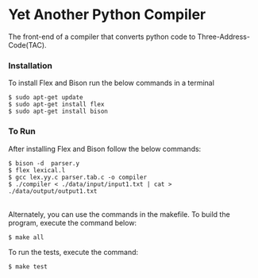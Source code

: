 # Yet Another Python Compiler
The front-end of a compiler that converts python code to Three-Address-Code(TAC).

### Installation
To install Flex and Bison run the below commands in a terminal
``` 
$ sudo apt-get update
$ sudo apt-get install flex
$ sudo apt-get install bison
```

### To Run 
After installing Flex and Bison follow the below commands:
``` 
$ bison -d  parser.y
$ flex lexical.l
$ gcc lex.yy.c parser.tab.c -o compiler
$ ./compiler < ./data/input/input1.txt | cat > ./data/output/output1.txt
```
\
Alternately, you can use the commands in the makefile.
To build the program, execute the command below: 
``` 
$ make all
```

To run the tests, execute the command: 
``` 
$ make test
```
